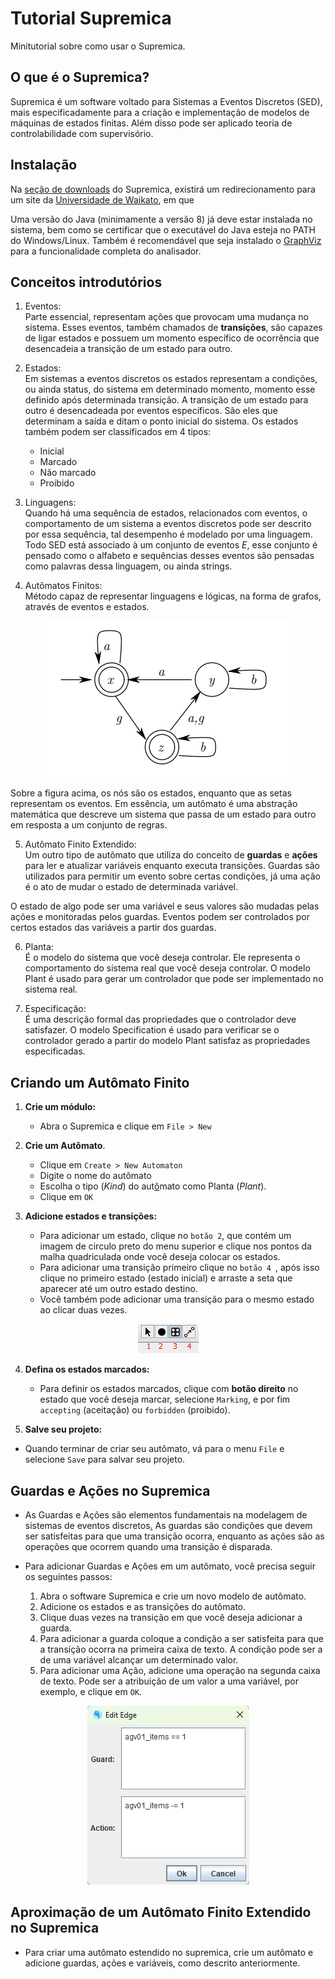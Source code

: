 # Tutorial Supremica
Minitutorial sobre como usar o Supremica.

## O que é o Supremica?
Supremica é um software voltado para Sistemas a Eventos Discretos (SED), mais especificadamente para a criação e implementação de modelos de máquinas de estados finitas. Além disso pode ser aplicado teoria de controlabilidade com supervisório.


## Instalação

Na [seção de downloads](https://supremica.org/download-2/) do Supremica, existirá um redirecionamento para um site da [Universidade de Waikato](https://www.cs.waikato.ac.nz/~robi/download_waters/), em que 

Uma versão do Java (minimamente a versão 8) já deve estar instalada
no sistema, bem como se certificar que o executável do Java esteja no
PATH do Windows/Linux.
Também é recomendável que seja instalado o
[GraphViz](http://www.graphviz.org/) para a funcionalidade completa
do analisador.

## Conceitos introdutórios

1. Eventos:\
Parte essencial, representam ações que provocam uma mudança no sistema. Esses eventos, também chamados de __transições__, são capazes de ligar estados e possuem um momento específico de ocorrência que desencadeia a transição de um estado para outro. 
2. Estados:\
Em sistemas a eventos discretos os estados representam a condições, ou ainda status, do sistema em determinado momento, momento esse definido após determinada transição. A transição de um estado para outro é desencadeada por eventos específicos. São eles que determinam a saída e ditam o ponto inicial do sistema.
Os estados também podem ser classificados em 4 tipos:
    - Inicial
    - Marcado
    - Não marcado
    - Proibido
3. Linguagens:\
Quando há uma sequência de estados, relacionados com eventos, o comportamento de um sistema a eventos discretos pode ser descrito por essa sequência, tal desempenho é modelado por uma linguagem.
Todo SED está associado à um conjunto de eventos $E$, esse conjunto é pensado como o alfabeto e sequências desses eventos são pensadas como palavras dessa linguagem, ou ainda strings. 

4. Autômatos Finitos:\
Método capaz de representar linguagens e lógicas, na forma de grafos, através de eventos e estados.

<p align="center">
  <img src="./imagens/automato.png" alt="Exemplo de um autômato"/>
</p>


Sobre a figura acima, os nós são os estados, enquanto que as setas representam os eventos. Em essência, um autômato é uma abstração matemática que descreve um sistema que passa de um estado para outro em resposta a um conjunto de regras.

5. Autômato Finito Extendido:\
Um outro tipo de autômato que utiliza do conceito de __guardas__ e __ações__ para ler e atualizar variáveis enquanto executa transições. Guardas são utilizados para permitir um evento sobre certas condições, já uma ação é o ato de mudar o estado de determinada variável.

O estado de algo pode ser uma variável e seus valores são mudadas pelas ações e monitoradas pelos guardas. Eventos podem ser controlados por certos estados das variáveis a partir dos guardas.

6. Planta:\
É o modelo do sistema que você deseja controlar. Ele representa o comportamento do sistema real que você deseja controlar. O modelo Plant é usado para gerar um controlador que pode ser implementado no sistema real.

7. Especificação:\
É uma descrição formal das propriedades que o controlador deve satisfazer. O modelo Specification é usado para verificar se o controlador gerado a partir do modelo Plant satisfaz as propriedades especificadas.

## Criando um Autômato Finito

1. **Crie um módulo:**
   - Abra o Supremica e clique em `File > New `

2. **Crie um Autômato**.
   - Clique em `Create > New Automaton`
   - Digite o nome do autômato 
   - Escolha o tipo (*Kind*) do aut[ô](https://i.imgur.com/VgZ4kda.jpg)mato como Planta (*Plant*).
   - Clique em `OK`

3. **Adicione estados e transições:**
   - Para adicionar um estado, clique no `botão 2`, que contém um imagem de  circulo preto do menu superior e clique nos pontos da malha quadriculada onde você deseja colocar os estados.
   - Para adicionar uma transição primeiro clique no `botão 4 `, após isso clique no primeiro estado (estado inicial) e arraste a seta que aparecer até um outro estado destino.
   - Você também pode adicionar uma transição para o mesmo estado ao clicar duas vezes.

<p align="center">
  <img src="./imagens/botoes.png" alt="botoes_supremica"/>
</p>

4. **Defina os estados marcados:**
   - Para definir os estados marcados, clique com **botão direito** no estado que você deseja marcar, selecione `Marking`, e por fim `accepting` (aceitação) ou `forbidden` (proibido).

5.  **Salve seu projeto:**
   - Quando terminar de criar seu autômato, vá para o menu `File` e selecione `Save` para salvar seu projeto.

## Guardas e Ações no Supremica

- As Guardas e Ações são elementos fundamentais na modelagem de sistemas de eventos discretos[.](https://i.imgur.com/pY0p7Ju.png) As guardas são condições que devem ser satisfeitas para que uma transição ocorra, enquanto as ações são as operações que ocorrem quando uma transição é disparada.

- Para adicionar Guardas e Ações em um autômato, você precisa seguir os seguintes passos:
   1. Abra o software Supremica e crie um novo modelo de autômato.
   2. Adicione os estados e as transições do autômato.
   3. Clique duas vezes na transição em que você deseja adicionar a guarda.
   4. Para adicionar a guarda coloque a condição a ser satisfeita para que a transição ocorra na primeira caixa de texto. A condição pode ser a de uma variável alcançar um determinado valor.
   5. Para adicionar uma Ação, adicione uma operação na segunda caixa de texto. Pode ser a atribuição de um valor a uma variável, por exemplo, e clique em `OK`.

<p align="center">
  <img src="./imagens/guardas.png" alt="guardas_supremica"/>
</p>

## Aproximação de um Autômato Finito Extendido no Supremica
   - Para criar uma autômato estendido no supremica, crie um autômato e adicione guardas, ações e variáveis, como descrito anteriormente.
